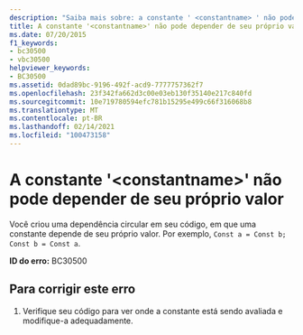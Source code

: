 ```yaml
---
description: "Saiba mais sobre: a constante ' <constantname> ' não pode depender de seu próprio valor"
title: A constante '<constantname>' não pode depender de seu próprio valor
ms.date: 07/20/2015
f1_keywords:
- bc30500
- vbc30500
helpviewer_keywords:
- BC30500
ms.assetid: 0dad89bc-9196-492f-acd9-7777757362f7
ms.openlocfilehash: 23f342fa662d3c00e03eb130f35140e217c840fd
ms.sourcegitcommit: 10e719780594efc781b15295e499c66f316068b8
ms.translationtype: MT
ms.contentlocale: pt-BR
ms.lasthandoff: 02/14/2021
ms.locfileid: "100473158"
---
```

# <a name="constant-constantname-cannot-depend-on-its-own-value"></a>A constante '\<constantname>' não pode depender de seu próprio valor

Você criou uma dependência circular em seu código, em que uma constante depende de seu próprio valor. Por exemplo, `Const a = Const b; Const b = Const a`.  
  
 **ID do erro:** BC30500  
  
## <a name="to-correct-this-error"></a>Para corrigir este erro  
  
1. Verifique seu código para ver onde a constante está sendo avaliada e modifique-a adequadamente.
